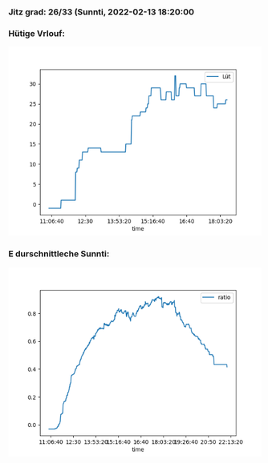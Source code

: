 ### Jitz grad: 26/33 (Sunnti, 2022-02-13 18:20:00

### Hütige Vrlouf:
![Graph](Today.png)

### E durschnittleche Sunnti:
![Graph](Sunnti.png)